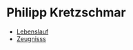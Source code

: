 Philipp Kretzschmar
===

- [Lebenslauf](https://github.com/k0pernikus/cv/blob/master/philipp_kretzschmar_lebenslauf_faehigkeiten.pdf?raw=true)
- [Zeugnisss](https://github.com/k0pernikus/cv/blob/master/philipp_kretzschmar_zeugnisse.pdf)
